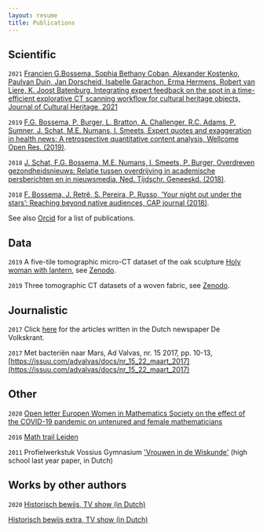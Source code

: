 ```yaml
---
layout: resume
title: Publications
---
```


## Scientific

`2021`
[Francien G.Bossema, Sophia Bethany Coban, Alexander Kostenko, Paulvan Duin, Jan Dorscheid, Isabelle Garachon, Erma Hermens, Robert van Liere, K. Joost Batenburg, Integrating expert feedback on the spot in a time-efficient explorative CT scanning workflow for cultural heritage objects, Journal of Cultural Heritage, 2021](https://www.sciencedirect.com/science/article/pii/S1296207421000558)

`2019`
[F.G. Bossema, P. Burger, L. Bratton, A. Challenger, R.C. Adams, P. Sumner, J. Schat, M.E. Numans, I. Smeets, Expert quotes and exaggeration in health news: A retrospective quantitative content analysis, Wellcome Open Res. (2019)](https://doi.org/10.12688/wellcomeopenres.15147.2).

`2018`
[J. Schat, F.G. Bossema, M.E. Numans, I. Smeets, P. Burger, Overdreven gezondheidsnieuws: Relatie tussen overdrijving in academische persberichten en in nieuwsmedia, Ned. Tijdschr. Geneeskd. (2018)](https://www.ntvg.nl/artikelen/overdreven-gezondheidsnieuws).

`2018`
[F. Bossema, J. Retrê, S. Pereira, P. Russo, ‘Your night out under the stars’: Reaching beyond native audiences, CAP journal (2018)](https://www.capjournal.org/issues/24/24_40.php).

See also [Orcid](https://orcid.org/0000-0001-5668-5326) for a list of publications. 

## Data 
`2019`
A five-tile tomographic micro-CT dataset of the oak sculpture [Holy woman with lantern](https://www.rijksmuseum.nl/nl/collectie/BK-NM-9253), see [Zenodo](https://zenodo.org/record/3747192#.X5bWcYhKg2w).

`2019`
Three tomographic CT datasets of a woven fabric, see [Zenodo](https://zenodo.org/record/3741311#.X5f0-IhKg2w).

## Journalistic

`2017`
Click [here](https://www.volkskrant.nl/auteur/francien-bossema) for the articles written in the Dutch newspaper De Volkskrant. 

`2017`
Met bacteriën naar Mars, Ad Valvas, nr. 15 2017, pp. 10-13, [https://issuu.com/advalvas/docs/nr_15_22_maart_2017](https://issuu.com/advalvas/docs/nr_15_22_maart_2017) 


## Other
`2020`
[Open letter Europen Women in Mathematics Society on the effect of the COVID-19 pandemic on untenured and female mathematicians](https://www.europeanwomeninmaths.org/ewm-open-letter-on-the-covid-19-pandemic/)

`2016`
[Math trail Leiden](https://www.universiteitleiden.nl/en/news/2017/01/math-trail-leiden)

`2011`
Profielwerkstuk Vossius Gymnasium ['Vrouwen in de Wiskunde'](https://cdn.atria.nl/epublications/IAV_B00104502.pdf) (high school last year paper, in Dutch) 

## Works by other authors

`2020`
[Historisch bewijs, TV show (in Dutch)](https://www.npostart.nl/historisch-bewijs/04-03-2020/AT_2127977)

[Historisch bewijs extra, TV show (in Dutch)](https://www.npostart.nl/historisch-bewijs-extra/04-03-2020/WO_AT_15997049)

<!-- ### Footer 

Last updated: October 2020 -->


